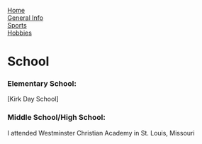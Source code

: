 [Home](README.md)  
[General Info](general-info.md)  
[Sports](sports.md)  
[Hobbies](hobbies.md)
# School
### Elementary School:
[Kirk Day School]
### Middle School/High School:
I attended Westminster Christian Academy in St. Louis, Missouri
